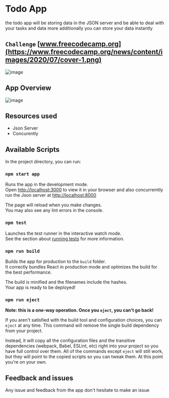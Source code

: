 # Todo App

the todo app will be storing data in the JSON server and be able to deal with your tasks and data
more additionally you can store your data instantly

## `Challenge` [www.freecodecamp.org](https://www.freecodecamp.org/news/content/images/2020/07/cover-1.png)
![image](https://user-images.githubusercontent.com/46887030/161398146-30ecf47b-494e-4b04-8c25-f6daaedd460f.png)

## App Overview

![image](https://user-images.githubusercontent.com/46887030/161139076-eca793bb-e78c-4b5d-959e-259f5a7e582f.png)

## Resources used
- Json Server
- Concurently

## Available Scripts

In the project directory, you can run:

### `npm start app`

Runs the app in the development mode.\
Open [http://localhost:3000](http://localhost:3000) to view it in your browser and also concurremtly run the Json server at [http://localhost:8000](http://localhost:8000)

The page will reload when you make changes.\
You may also see any lint errors in the console.

### `npm test`

Launches the test runner in the interactive watch mode.\
See the section about [running tests](https://facebook.github.io/create-react-app/docs/running-tests) for more information.

### `npm run build`

Builds the app for production to the `build` folder.\
It correctly bundles React in production mode and optimizes the build for the best performance.

The build is minified and the filenames include the hashes.\
Your app is ready to be deployed!

### `npm run eject`

**Note: this is a one-way operation. Once you `eject`, you can't go back!**

If you aren't satisfied with the build tool and configuration choices, you can `eject` at any time. This command will remove the single build dependency from your project.

Instead, it will copy all the configuration files and the transitive dependencies (webpack, Babel, ESLint, etc) right into your project so you have full control over them. All of the commands except `eject` will still work, but they will point to the copied scripts so you can tweak them. At this point you're on your own.

## Feedback and issues

Any issue and feedback from the app don't hesitate to make an issue
